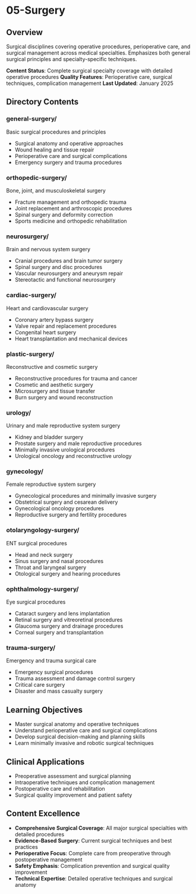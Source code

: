 # 05-Surgery

## Overview
Surgical disciplines covering operative procedures, perioperative care, and surgical management across medical specialties. Emphasizes both general surgical principles and specialty-specific techniques.

**Content Status**: Complete surgical specialty coverage with detailed operative procedures
**Quality Features**: Perioperative care, surgical techniques, complication management
**Last Updated**: January 2025

## Directory Contents

### general-surgery/
Basic surgical procedures and principles
- Surgical anatomy and operative approaches
- Wound healing and tissue repair
- Perioperative care and surgical complications
- Emergency surgery and trauma procedures

### orthopedic-surgery/
Bone, joint, and musculoskeletal surgery
- Fracture management and orthopedic trauma
- Joint replacement and arthroscopic procedures
- Spinal surgery and deformity correction
- Sports medicine and orthopedic rehabilitation

### neurosurgery/
Brain and nervous system surgery
- Cranial procedures and brain tumor surgery
- Spinal surgery and disc procedures
- Vascular neurosurgery and aneurysm repair
- Stereotactic and functional neurosurgery

### cardiac-surgery/
Heart and cardiovascular surgery
- Coronary artery bypass surgery
- Valve repair and replacement procedures
- Congenital heart surgery
- Heart transplantation and mechanical devices

### plastic-surgery/
Reconstructive and cosmetic surgery
- Reconstructive procedures for trauma and cancer
- Cosmetic and aesthetic surgery
- Microsurgery and tissue transfer
- Burn surgery and wound reconstruction

### urology/
Urinary and male reproductive system surgery
- Kidney and bladder surgery
- Prostate surgery and male reproductive procedures
- Minimally invasive urological procedures
- Urological oncology and reconstructive urology

### gynecology/
Female reproductive system surgery
- Gynecological procedures and minimally invasive surgery
- Obstetrical surgery and cesarean delivery
- Gynecological oncology procedures
- Reproductive surgery and fertility procedures

### otolaryngology-surgery/
ENT surgical procedures
- Head and neck surgery
- Sinus surgery and nasal procedures
- Throat and laryngeal surgery
- Otological surgery and hearing procedures

### ophthalmology-surgery/
Eye surgical procedures
- Cataract surgery and lens implantation
- Retinal surgery and vitreoretinal procedures
- Glaucoma surgery and drainage procedures
- Corneal surgery and transplantation

### trauma-surgery/
Emergency and trauma surgical care
- Emergency surgical procedures
- Trauma assessment and damage control surgery
- Critical care surgery
- Disaster and mass casualty surgery

## Learning Objectives
- Master surgical anatomy and operative techniques
- Understand perioperative care and surgical complications
- Develop surgical decision-making and planning skills
- Learn minimally invasive and robotic surgical techniques

## Clinical Applications
- Preoperative assessment and surgical planning
- Intraoperative techniques and complication management
- Postoperative care and rehabilitation
- Surgical quality improvement and patient safety

## Content Excellence
- **Comprehensive Surgical Coverage**: All major surgical specialties with detailed procedures
- **Evidence-Based Surgery**: Current surgical techniques and best practices
- **Perioperative Focus**: Complete care from preoperative through postoperative management
- **Safety Emphasis**: Complication prevention and surgical quality improvement
- **Technical Expertise**: Detailed operative techniques and surgical anatomy